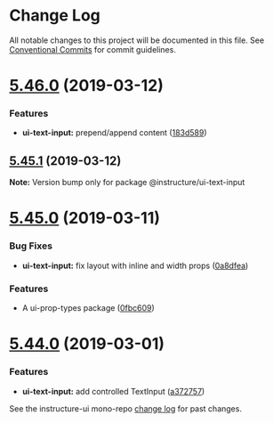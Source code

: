 # Change Log

All notable changes to this project will be documented in this file.
See [Conventional Commits](https://conventionalcommits.org) for commit guidelines.

# [5.46.0](https://github.com/instructure/instructure-ui/compare/v5.45.1...v5.46.0) (2019-03-12)


### Features

* **ui-text-input:** prepend/append content ([183d589](https://github.com/instructure/instructure-ui/commit/183d589))





## [5.45.1](https://github.com/instructure/instructure-ui/compare/v5.45.0...v5.45.1) (2019-03-12)

**Note:** Version bump only for package @instructure/ui-text-input





# [5.45.0](https://github.com/instructure/instructure-ui/compare/v5.44.0...v5.45.0) (2019-03-11)


### Bug Fixes

* **ui-text-input:** fix layout with inline and width props ([0a8dfea](https://github.com/instructure/instructure-ui/commit/0a8dfea))


### Features

* A ui-prop-types package ([0fbc609](https://github.com/instructure/instructure-ui/commit/0fbc609))





# [5.44.0](https://github.com/instructure/instructure-ui/compare/v5.43.0...v5.44.0) (2019-03-01)


### Features

* **ui-text-input:** add controlled TextInput ([a372757](https://github.com/instructure/instructure-ui/commit/a372757))





See the instructure-ui mono-repo [change log](#CHANGELOG) for past changes.
